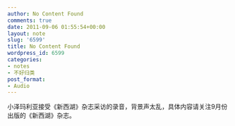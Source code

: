 ```yaml
---
author: No Content Found
comments: true
date: 2011-09-06 01:55:54+00:00
layout: note
slug: '6599'
title: No Content Found
wordpress_id: 6599
categories:
- notes
- 不好归类
post_format:
- Audio
---
```


小泽玛利亚接受《新西湖》杂志采访的录音，背景声太乱，具体内容请关注9月份出版的《新西湖》杂志。
